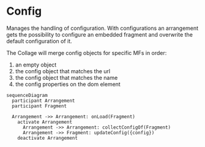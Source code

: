 # Config
Manages the handling of configuration.
With configurations an arrangement gets the possibility to configure an embedded fragment and overwrite the default configuration of it.

The Collage will merge config objects for specific MFs in order:
1. an empty object
1. the config object that matches the url
1. the config object that matches the name
1. the config properties on the dom element
     

```mermaid
sequenceDiagram
  participant Arrangement
  participant Fragment

  Arrangement ->> Arrangement: onLoad(Fragment)
    activate Arrangement
      Arrangement ->> Arrangement: collectConfigOf(Fragment)
      Arrangement ->> Fragment: updateConfig({config})
    deactivate Arrangement

```
